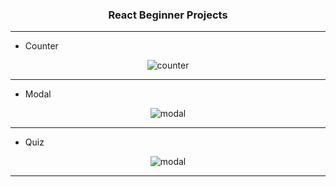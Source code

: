 <h3 align="center" >React Beginner Projects</h2>
<hr/>

<ul>
    <li>Counter</li>
</ul>
<div align="center">
    <img align="center" src="https://github.com/Qbickkk/react-beginner-projects/assets/96394576/2473be8d-1644-4bda-8ff0-6411852b0378" alt="counter"/>
</div>
<hr/>

<ul>
    <li>Modal</li>
</ul>
<div align="center">
    <img src="https://github.com/Qbickkk/react-beginner-projects/assets/96394576/3ea9f815-d1de-464c-80c3-51264a6739ba" alt="modal"/>
</div>
<hr/>
<ul>
     <li>Quiz</li>
</ul>
<div align="center">
    <img src="https://github.com/Qbickkk/react-beginner-projects/assets/96394576/8f98a3de-cb66-4909-a8df-685449c6f91e" alt="modal"/>
</div>
<hr/>
